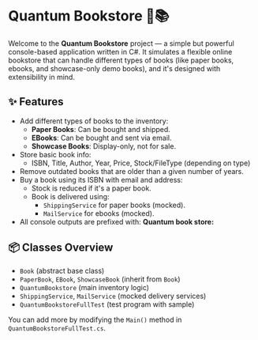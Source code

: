 # Quantum Bookstore 🛒📚

Welcome to the **Quantum Bookstore** project — a simple but powerful console-based application written in C#. It simulates a flexible online bookstore that can handle different types of books (like paper books, ebooks, and showcase-only demo books), and it's designed with extensibility in mind.

## ✨ Features

- Add different types of books to the inventory:
  - **Paper Books**: Can be bought and shipped.
  - **EBooks**: Can be bought and sent via email.
  - **Showcase Books**: Display-only, not for sale.
- Store basic book info:
  - ISBN, Title, Author, Year, Price, Stock/FileType (depending on type)
- Remove outdated books that are older than a given number of years.
- Buy a book using its ISBN with email and address:
  - Stock is reduced if it's a paper book.
  - Book is delivered using:
    - `ShippingService` for paper books (mocked).
    - `MailService` for ebooks (mocked).
- All console outputs are prefixed with: **Quantum book store:**

## 📦 Classes Overview

- `Book` (abstract base class)
- `PaperBook`, `EBook`, `ShowcaseBook` (inherit from `Book`)
- `QuantumBookstore` (main inventory logic)
- `ShippingService`, `MailService` (mocked delivery services)
- `QuantumBookstoreFullTest` (test program with sample)

You can add more by modifying the `Main()` method in `QuantumBookstoreFullTest.cs`.

